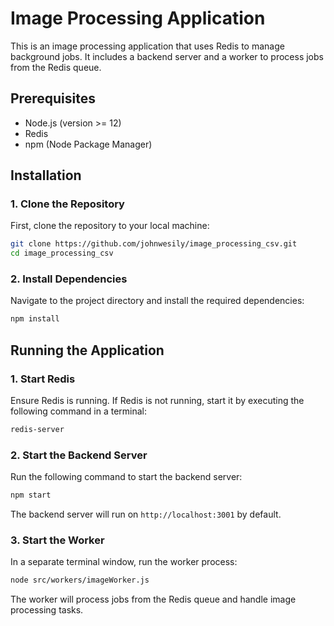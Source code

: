 
# Image Processing Application

This is an image processing application that uses Redis to manage background jobs. It includes a backend server and a worker to process jobs from the Redis queue.

## Prerequisites

- Node.js (version >= 12)
- Redis
- npm (Node Package Manager)

## Installation

### 1. Clone the Repository

First, clone the repository to your local machine:
```bash
git clone https://github.com/johnwesily/image_processing_csv.git
cd image_processing_csv
```

### 2. Install Dependencies

Navigate to the project directory and install the required dependencies:
```bash
npm install
```

## Running the Application

### 1. Start Redis

Ensure Redis is running. If Redis is not running, start it by executing the following command in a terminal:
```bash
redis-server
```

### 2. Start the Backend Server

Run the following command to start the backend server:
```bash
npm start
```

The backend server will run on `http://localhost:3001` by default.

### 3. Start the Worker

In a separate terminal window, run the worker process:
```bash
node src/workers/imageWorker.js
```

The worker will process jobs from the Redis queue and handle image processing tasks.




